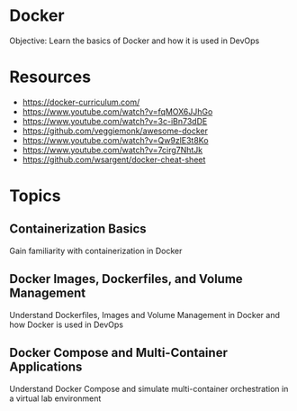 # Docker

Objective: Learn the basics of Docker and how it is used in DevOps


# Resources

- https://docker-curriculum.com/
- https://www.youtube.com/watch?v=fqMOX6JJhGo
- https://www.youtube.com/watch?v=3c-iBn73dDE
- https://github.com/veggiemonk/awesome-docker
- https://www.youtube.com/watch?v=Qw9zlE3t8Ko
- https://www.youtube.com/watch?v=7cirg7NhtJk
- https://github.com/wsargent/docker-cheat-sheet


# Topics

## Containerization Basics
Gain familiarity with containerization in Docker

## Docker Images, Dockerfiles, and Volume Management
Understand Dockerfiles, Images and Volume Management in Docker and how Docker is used in DevOps

## Docker Compose and Multi-Container Applications
Understand Docker Compose and simulate multi-container orchestration in a virtual lab environment
